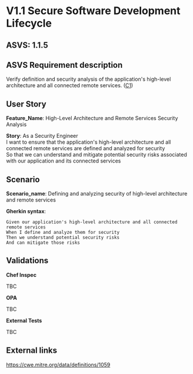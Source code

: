 # V1.1 Secure Software Development Lifecycle

## ASVS: 1.1.5

## ASVS Requirement description

Verify definition and security analysis of the application's
high-level architecture and all connected remote services.
([C1](https://owasp.org/www-project-proactive-controls/#div-numbering))

## User Story

**Feature_Name**: High-Level Architecture and Remote Services Security Analysis

**Story**:
As a Security Engineer\
I want to ensure that the application's high-level architecture and all connected remote services
are defined and analyzed for security\
So that we can understand and mitigate potential security risks associated with our application 
and its connected services

## Scenario

**Scenario_name**: Defining and analyzing security of high-level architecture and remote services

**Gherkin syntax**:

```gherkin
Given our application's high-level architecture and all connected remote services
When I define and analyze them for security
Then we understand potential security risks
And can mitigate those risks
```

## Validations

**Chef Inspec**

TBC

**OPA**

TBC

**External Tests**

TBC

## External links
<https://cwe.mitre.org/data/definitions/1059>
